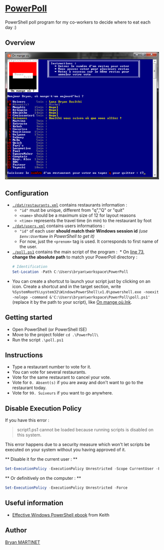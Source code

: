 # [PowerPoll](https://github.com/Maarti/PowerPoll)
PowerShell poll program for my co-workers to decide where to eat each day :)

## Overview
![Program Overview](doc/overview.png)


## Configuration
* [`./dat/restaurants.xml`](https://github.com/Maarti/PowerPoll/blob/master/dat/restaurants.xml) contains restaurants information :
  * `"id"` must be unique, different from "q","Q" or "quit"
  * `<name>` should be a maximum size of 12 for layout reasons
  * `<time>` represents the travel time (in min) to the restaurant by foot
* [`./dat/users.xml`](https://github.com/Maarti/PowerPoll/blob/master/dat/users.xml) contains users informations :
  * `"id"` of each user **should match their Windows session id** *(use `$env:UserName` in PowerShell to get it)*
  * For now, just the `<prenom>` tag is used. It corresponds to first name of the user.
* [`./poll.ps1`](https://github.com/Maarti/PowerPoll/blob/master/poll.ps1) contains the main script of the program :
  * On [line 73](https://github.com/Maarti/PowerPoll/blob/master/poll.ps1#L72-L73), **change the absolute path** to match your PowerPoll directory : 
  ```powershell
  # Identification
  Set-Location -Path C:\Users\bryan\workspace\PowerPoll
	```
* You can create a shortcut to launch your script just by clicking on an icon. Create a shortcut and in the target section, write `%SystemRoot%\system32\WindowsPowerShell\v1.0\powershell.exe -noexit -nologo -command &'C:\Users\bryan\workspace\PowerPoll\poll.ps1'` (replace it by the path to your script), like [On mange où.Ink](On%20mange%20où.lnk). 

## Getting started
* Open PowerShell (or PowerShell ISE)
* Move to the project folder `cd .\PowerPoll\`
* Run the script `.\poll.ps1`


## Instructions
* Type a restaurant number to vote for it.
* You can vote for several restaurants.
* Vote for the same restaurant to cancel your vote.
* Vote for `0. Absent(s)` if you are away and don't want to go to the restaurant today.
* Vote for `99. Suiveurs` if you want to go anywhere.


## Disable Execution Policy
If you have this error :
> script1.ps1 cannot be loaded because running scripts is disabled on this system.

This error happens due to a security measure which won't let scripts be executed on your system without you having approved of it.

** Disable it for the current user : **
```powershell
Set-ExecutionPolicy -ExecutionPolicy Unrestricted -Scope CurrentUser -Force
```

** Or definitively on the computer : **
```powershell
Set-ExecutionPolicy -ExecutionPolicy Unrestricted -Force
```

## Useful information
* [Effective Windows PowerShell ebook](https://rkeithhill.wordpress.com/2009/03/08/effective-windows-powershell-the-free-ebook/) from Keith 


## Author
[Bryan MARTINET](https://maarti.net)

